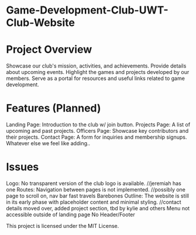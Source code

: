 # Game-Development-Club-UWT-Club-Website

# Project Overview

Showcase our club's mission, activities, and achievements.
Provide details about upcoming events.
Highlight the games and projects developed by our members.
Serve as a portal for resources and useful links related to game development.

# Features (Planned)
Landing Page: Introduction to the club w/ join button.
Projects Page: A list of upcoming and past projects.
Officers Page: Showcase key contributors and their projects.
Contact Page: A form for inquiries and membership signups. 
Whatever else we feel like adding..

# Issues
Logo: No transparent version of the club logo is available. //jeremiah has one
Routes: Navigation between pages is not implemented. //possibly one page to scroll on, nav bar fast travels
Barebones Outline: The website is still in its early phase with placeholder content and minimal styling. //contact details moved over, added project section, tbd by kylie and others
Menu not accessible outside of landing page
No Header/Footer

This project is licensed under the MIT License.
